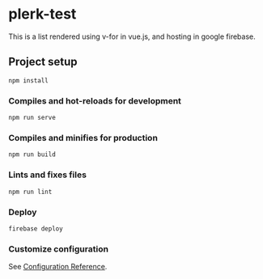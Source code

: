 # plerk-test
This is a list rendered using v-for in vue.js, and hosting in google firebase.

## Project setup
```
npm install
```

### Compiles and hot-reloads for development
```
npm run serve
```

### Compiles and minifies for production
```
npm run build
```

### Lints and fixes files
```
npm run lint
```
### Deploy
```
firebase deploy
```
### Customize configuration
See [Configuration Reference](https://cli.vuejs.org/config/).
